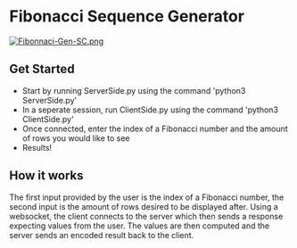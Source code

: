 # Fibonacci Sequence Generator
[![Fibonnaci-Gen-SC.png](https://i.postimg.cc/DZbk05n0/Fibonnaci-Gen-SC.png)](https://postimg.cc/ftZggc3Q)
## Get Started
- Start by running ServerSide.py using the command 'python3 ServerSide.py'
- In a seperate session, run ClientSide.py using the command 'python3 ClientSide.py'
- Once connected, enter the index of a Fibonacci number and the amount of rows you would like to see
- Results!

## How it works
The first input provided by the user is the index of a Fibonacci number, the second input is the amount of rows desired to be displayed after.
Using a websocket, the client connects to the server which then sends a response expecting values from the user. The values are then computed and the server sends an encoded result back to the client.
